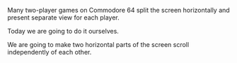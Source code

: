 Many two-player games on Commodore 64 split the screen horizontally and present separate view for each player.

Today we are going to do it ourselves.

We are going to make two horizontal parts of the screen scroll independently of each other.